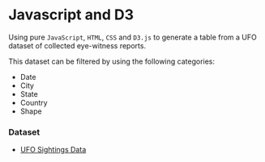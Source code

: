 # Javascript and D3

Using pure `JavaScript`, `HTML`, `CSS` and `D3.js` to generate a table from a UFO dataset of collected eye-witness reports.

This dataset can be filtered by using the following categories:
* Date
* City
* State
* Country
* Shape


### Dataset
* [UFO Sightings Data](static/js/data.js)
